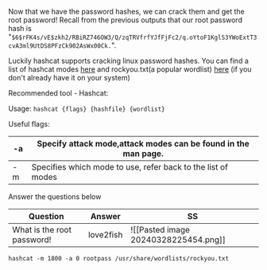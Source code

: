 Now that we have the password hashes, we can crack them and get the root password! Recall from the previous outputs that our root password hash is 
"`$6$rFK4s/vE$zkh2/RBiRZ746OW3/Q/zqTRVfrfYJfFjFc2/q.oYtoF1KglS3YWoExtT3cvA3ml9UtDS8PFzCk902AsWx00Ck.`".

Luckily hashcat supports cracking linux password hashes. You can find a list of hashcat modes [here](https://hashcat.net/wiki/doku.php?id=example_hashes) and rockyou.txt(a popular wordlist) [here](https://github.com/brannondorsey/naive-hashcat/releases/download/data/rockyou.txt) (if you don't already have it on your system)  

Recommended tool - Hashcat:

Usage: `hashcat {flags} {hashfile} {wordlist}`

Useful flags:

| -a  | Specify attack mode,attack modes can be found in the man page. |
| --- | -------------------------------------------------------------- |
| -m  | Specifies which mode to use, refer back to the list of modes   |

  

Answer the questions below

| Question                   | Answer    | SS                                   |
| -------------------------- | --------- | ------------------------------------ |
| What is the root password! | love2fish | ![[Pasted image 20240328225454.png]] |

```
hashcat -m 1800 -a 0 rootpass /usr/share/wordlists/rockyou.txt
```
